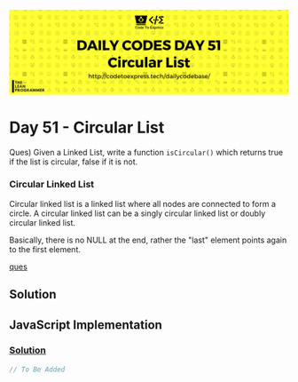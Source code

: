 ![cover](./cover.png)

# Day 51 - Circular List

Ques) Given a Linked List, write a function `isCircular()` which returns true if the list is circular, false if it is not.

### Circular Linked List

Circular linked list is a linked list where all nodes are connected to form a circle. A circular linked list can be a singly circular linked list or doubly circular linked list.

Basically, there is no NULL at the end, rather the "last" element points again to the first element.

[ques](./ques.png)

## Solution

## JavaScript Implementation

### [Solution](./JavaScript/circular.js)

```js
// To Be Added
```